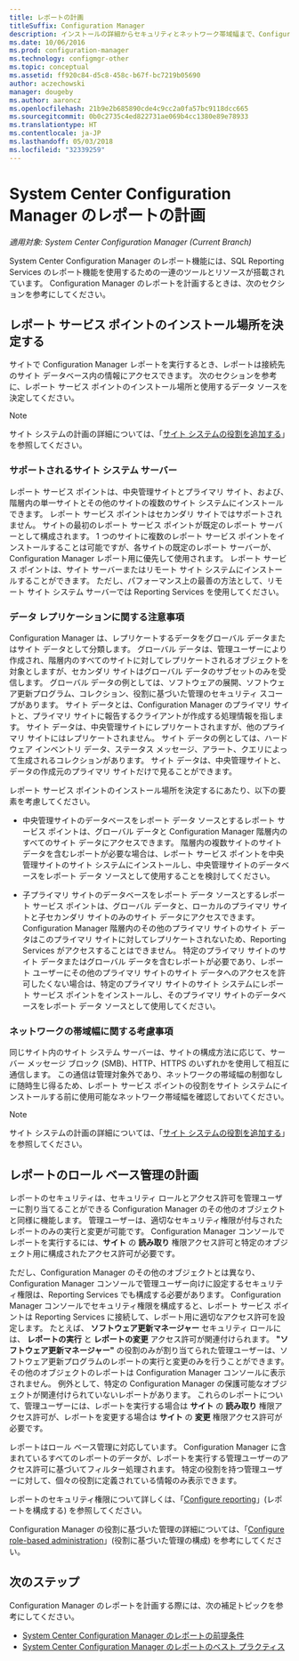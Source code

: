 ```yaml
---
title: レポートの計画
titleSuffix: Configuration Manager
description: インストールの詳細からセキュリティとネットワーク帯域幅まで、Configuration Manager でレポートを計画することが重要です。
ms.date: 10/06/2016
ms.prod: configuration-manager
ms.technology: configmgr-other
ms.topic: conceptual
ms.assetid: ff920c84-d5c8-458c-b67f-bc7219b05690
author: aczechowski
manager: dougeby
ms.author: aaroncz
ms.openlocfilehash: 21b9e2b685890cde4c9cc2a0fa57bc9118dcc665
ms.sourcegitcommit: 0b0c2735c4ed822731ae069b4cc1380e89e78933
ms.translationtype: HT
ms.contentlocale: ja-JP
ms.lasthandoff: 05/03/2018
ms.locfileid: "32339259"
---
```

# <a name="planning-for-reporting-in-system-center-configuration-manager"></a>System Center Configuration Manager のレポートの計画

*適用対象: System Center Configuration Manager (Current Branch)*

System Center Configuration Manager のレポート機能には、SQL Reporting Services のレポート機能を使用するための一連のツールとリソースが搭載されています。 Configuration Manager のレポートを計画するときは、次のセクションを参考にしてください。  

##  <a name="BKMK_InstallReportingServicesPoint"></a> レポート サービス ポイントのインストール場所を決定する  
 サイトで Configuration Manager レポートを実行するとき、レポートは接続先のサイト データベース内の情報にアクセスできます。 次のセクションを参考に、レポート サービス ポイントのインストール場所と使用するデータ ソースを決定してください。  

> [!NOTE]  
>  サイト システムの計画の詳細については、「[サイト システムの役割を追加する](../deploy/configure/add-site-system-roles.md)」を参照してください。  

###  <a name="BKMK_SupportedSiteServers"></a> サポートされるサイト システム サーバー  
 レポート サービス ポイントは、中央管理サイトとプライマリ サイト、および、階層内の単一サイトとその他のサイトの複数のサイト システムにインストールできます。 レポート サービス ポイントはセカンダリ サイトではサポートされません。 サイトの最初のレポート サービス ポイントが既定のレポート サーバーとして構成されます。 1 つのサイトに複数のレポート サービス ポイントをインストールすることは可能ですが、各サイトの既定のレポート サーバーが、Configuration Manager レポート用に優先して使用されます。 レポート サービス ポイントは、サイト サーバーまたはリモート サイト システムにインストールすることができます。 ただし、パフォーマンス上の最善の方法として、リモート サイト システム サーバーでは Reporting Services を使用してください。  

###  <a name="BKMK_DataReplication"></a> データ レプリケーションに関する注意事項  
 Configuration Manager は、レプリケートするデータをグローバル データまたはサイト データとして分類します。 グローバル データは、管理ユーザーにより作成され、階層内のすべてのサイトに対してレプリケートされるオブジェクトを対象としますが、セカンダリ サイトはグローバル データのサブセットのみを受信します。 グローバル データの例としては、ソフトウェアの展開、ソフトウェア更新プログラム、コレクション、役割に基づいた管理のセキュリティ スコープがあります。 サイト データとは、Configuration Manager のプライマリ サイトと、プライマリ サイトに報告するクライアントが作成する処理情報を指します。 サイト データは、中央管理サイトにレプリケートされますが、他のプライマリ サイトにはレプリケートされません。 サイト データの例としては、ハードウェア インベントリ データ、ステータス メッセージ、アラート、クエリによって生成されるコレクションがあります。 サイト データは、中央管理サイトと、データの作成元のプライマリ サイトだけで見ることができます。  

 レポート サービス ポイントのインストール場所を決定するにあたり、以下の要素を考慮してください。  

-   中央管理サイトのデータベースをレポート データ ソースとするレポート サービス ポイントは、グローバル データと Configuration Manager 階層内のすべてのサイト データにアクセスできます。 階層内の複数サイトのサイト データを含むレポートが必要な場合は、レポート サービス ポイントを中央管理サイトのサイト システムにインストールし、中央管理サイトのデータベースをレポート データ ソースとして使用することを検討してください。  

-   子プライマリ サイトのデータベースをレポート データ ソースとするレポート サービス ポイントは、グローバル データと、ローカルのプライマリ サイトと子セカンダリ サイトのみのサイト データにアクセスできます。 Configuration Manager 階層内のその他のプライマリ サイトのサイト データはこのプライマリ サイトに対してレプリケートされないため、Reporting Services がアクセスすることはできません。 特定のプライマリ サイトのサイト データまたはグローバル データを含むレポートが必要であり、レポート ユーザーにその他のプライマリ サイトのサイト データへのアクセスを許可したくない場合は、特定のプライマリ サイトのサイト システムにレポート サービス ポイントをインストールし、そのプライマリ サイトのデータベースをレポート データ ソースとして使用してください。  

###  <a name="BKMK_NetworkBandwidth"></a> ネットワークの帯域幅に関する考慮事項  
 同じサイト内のサイト システム サーバーは、サイトの構成方法に応じて、サーバー メッセージ ブロック (SMB)、HTTP、HTTPS のいずれかを使用して相互に通信します。 この通信は管理対象外であり、ネットワークの帯域幅の制御なしに随時生じ得るため、レポート サービス ポイントの役割をサイト システムにインストールする前に使用可能なネットワーク帯域幅を確認しておいてください。  

> [!NOTE]  
>  サイト システムの計画の詳細については、「[サイト システムの役割を追加する](../deploy/configure/add-site-system-roles.md)」を参照してください。  

##  <a name="BKMK_RoleBaseAdministration"></a> レポートのロール ベース管理の計画  
 レポートのセキュリティは、セキュリティ ロールとアクセス許可を管理ユーザーに割り当てることができる Configuration Manager のその他のオブジェクトと同様に機能します。 管理ユーザーは、適切なセキュリティ権限が付与されたレポートのみの実行と変更が可能です。 Configuration Manager コンソールでレポートを実行するには、**サイト** の **読み取り** 権限アクセス許可と特定のオブジェクト用に構成されたアクセス許可が必要です。  

 ただし、Configuration Manager のその他のオブジェクトとは異なり、Configuration Manager コンソールで管理ユーザー向けに設定するセキュリティ権限は、Reporting Services でも構成する必要があります。 Configuration Manager コンソールでセキュリティ権限を構成すると、レポート サービス ポイントは Reporting Services に接続して、レポート用に適切なアクセス許可を設定します。 たとえば、 **ソフトウェア更新マネージャー** セキュリティ ロールには、 **レポートの実行** と **レポートの変更** アクセス許可が関連付けられます。 **"ソフトウェア更新マネージャー"** の役割のみが割り当てられた管理ユーザーは、ソフトウェア更新プログラムのレポートの実行と変更のみを行うことができます。 その他のオブジェクトのレポートは Configuration Manager コンソールに表示されません。 例外として、特定の Configuration Manager の保護可能なオブジェクトが関連付けられていないレポートがあります。 これらのレポートについて、管理ユーザーには、レポートを実行する場合は **サイト** の **読み取り** 権限アクセス許可が、レポートを変更する場合は **サイト** の **変更** 権限アクセス許可が必要です。  

 レポートはロール ベース管理に対応しています。 Configuration Manager に含まれているすべてのレポートのデータが、レポートを実行する管理ユーザーのアクセス許可に基づいてフィルター処理されます。 特定の役割を持つ管理ユーザーに対して、個々の役割に定義されている情報のみ表示できます。  

 レポートのセキュリティ権限について詳しくは、「[Configure reporting](configuring-reporting.md)」(レポートを構成する) を参照してください。  

 Configuration Manager の役割に基づいた管理の詳細については、「[Configure role-based administration](../deploy/configure/configure-role-based-administration.md)」(役割に基づいた管理の構成) を参考にしてください。  

## <a name="next-steps"></a>次のステップ  
 Configuration Manager のレポートを計画する際には、次の補足トピックを参考にしてください。  

-   [System Center Configuration Manager のレポートの前提条件](../../../core/servers/manage/prerequisites-for-reporting.md)  
-   [System Center Configuration Manager のレポートのベスト プラクティス](../../../core/servers/manage/best-practices-for-reporting.md)  
